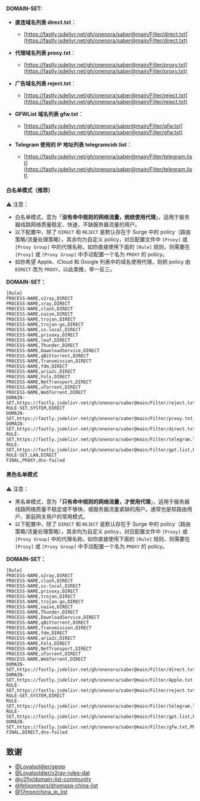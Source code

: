 
#### DOMAIN-SET:

- **直连域名列表 direct.txt**：
  - [https://fastly.jsdelivr.net/gh/onenora/saber@main/Filter/direct.txt](https://fastly.jsdelivr.net/gh/onenora/saber@main/Filter/direct.txt)
- **代理域名列表 proxy.txt**：
  - [https://fastly.jsdelivr.net/gh/onenora/saber@main/Filter/proxy.txt](https://fastly.jsdelivr.net/gh/onenora/saber@main/Filter/proxy.txt)
- **广告域名列表 reject.txt**：
  - [https://fastly.jsdelivr.net/gh/onenora/saber@main/Filter/reject.txt](https://fastly.jsdelivr.net/gh/onenora/saber@main/Filter/reject.txt)

- **GFWList 域名列表 gfw.txt**：
  - [https://fastly.jsdelivr.net/gh/onenora/saber@main/Filter/gfw.txt](https://fastly.jsdelivr.net/gh/onenora/saber@main/Filter/gfw.txt)
- **Telegram 使用的 IP 地址列表 telegramcidr.list**：
  - [https://fastly.jsdelivr.net/gh/onenora/saber@main/Filter/telegram.list](https://fastly.jsdelivr.net/gh/onenora/saber@main/Filter/telegram.list)

#### 白名单模式（推荐）

⚠️ 注意：

- 白名单模式，意为「**没有命中规则的网络流量，统统使用代理**」，适用于服务器线路网络质量稳定、快速，不缺服务器流量的用户。
- 以下配置中，除了 `DIRECT` 和 `REJECT` 是默认存在于 Surge 中的 policy（路由策略/流量处理策略），其余均为自定义 policy，对应配置文件中 `[Proxy]` 或 `[Proxy Group]` 中的代理名称。如你直接使用下面的 `[Rule]` 规则，则需要在 `[Proxy]` 或 `[Proxy Group]` 中手动配置一个名为 `PROXY` 的 policy。
- 如你希望 Apple、iCloud 和 Google 列表中的域名使用代理，则把 policy 由 `DIRECT` 改为 `PROXY`，以此类推，举一反三。

**DOMAIN-SET：**

```
[Rule]
PROCESS-NAME,v2ray,DIRECT
PROCESS-NAME,xray,DIRECT
PROCESS-NAME,clash,DIRECT
PROCESS-NAME,naive,DIRECT
PROCESS-NAME,trojan,DIRECT
PROCESS-NAME,trojan-go,DIRECT
PROCESS-NAME,ss-local,DIRECT
PROCESS-NAME,privoxy,DIRECT
PROCESS-NAME,leaf,DIRECT
PROCESS-NAME,Thunder,DIRECT
PROCESS-NAME,DownloadService,DIRECT
PROCESS-NAME,qBittorrent,DIRECT
PROCESS-NAME,Transmission,DIRECT
PROCESS-NAME,fdm,DIRECT
PROCESS-NAME,aria2c,DIRECT
PROCESS-NAME,Folx,DIRECT
PROCESS-NAME,NetTransport,DIRECT
PROCESS-NAME,uTorrent,DIRECT
PROCESS-NAME,WebTorrent,DIRECT
DOMAIN-SET,https://fastly.jsdelivr.net/gh/onenora/saber@main/Filter/reject.txt,REJECT
RULE-SET,SYSTEM,DIRECT
DOMAIN-SET,https://fastly.jsdelivr.net/gh/onenora/saber@main/Filter/proxy.txt,PROXY
DOMAIN-SET,https://fastly.jsdelivr.net/gh/onenora/saber@main/Filter/direct.txt,DIRECT
RULE-SET,https://fastly.jsdelivr.net/gh/onenora/saber@main/Filter/telegram.list,PROXY
RULE-SET,https://fastly.jsdelivr.net/gh/onenora/saber@main/Filter/gpt.list,PROXY
RULE-SET,LAN,DIRECT
FINAL,PROXY,dns-failed
```
#### 黑色名单模式

⚠️ 注意：

- 黑名单模式，意为「**只有命中规则的网络流量，才使用代理**」，适用于服务器线路网络质量不稳定或不够快，或服务器流量紧缺的用户。通常也是软路由用户、家庭网关用户的常用模式。
- 以下配置中，除了 `DIRECT` 和 `REJECT` 是默认存在于 Surge 中的 policy（路由策略/流量处理策略），其余均为自定义 policy，对应配置文件中 `[Proxy]` 或 `[Proxy Group]` 中的代理名称。如你直接使用下面的 `[Rule]` 规则，则需要在 `[Proxy]` 或 `[Proxy Group]` 中手动配置一个名为 `PROXY` 的 policy。

**DOMAIN-SET：**

```
[Rule]
PROCESS-NAME,v2ray,DIRECT
PROCESS-NAME,clash,DIRECT
PROCESS-NAME,ss-local,DIRECT
PROCESS-NAME,privoxy,DIRECT
PROCESS-NAME,trojan,DIRECT
PROCESS-NAME,trojan-go,DIRECT
PROCESS-NAME,naive,DIRECT
PROCESS-NAME,Thunder,DIRECT
PROCESS-NAME,DownloadService,DIRECT
PROCESS-NAME,qBittorrent,DIRECT
PROCESS-NAME,Transmission,DIRECT
PROCESS-NAME,fdm,DIRECT
PROCESS-NAME,aria2c,DIRECT
PROCESS-NAME,Folx,DIRECT
PROCESS-NAME,NetTransport,DIRECT
PROCESS-NAME,uTorrent,DIRECT
PROCESS-NAME,WebTorrent,DIRECT
DOMAIN-SET,https://fastly.jsdelivr.net/gh/onenora/saber@main/Filter/direct.txt,DIRECT
DOMAIN-SET,https://fastly.jsdelivr.net/gh/onenora/saber@main/Filter/Apple.txt,DIRECT
RULE-SET,https://fastly.jsdelivr.net/gh/onenora/saber@main/Filter/reject.txt,REJECT
RULE-SET,SYSTEM,DIRECT
RULE-SET,https://fastly.jsdelivr.net/gh/onenora/saber@main/Filter/telegram.list,PROXY
RULE-SET,https://fastly.jsdelivr.net/gh/onenora/saber@main/Filter/gpt.list,PROXY
DOMAIN-SET,https://fastly.jsdelivr.net/gh/onenora/saber@main/Filter/gfw.txt,PROXY
FINAL,DIRECT,dns-failed
```
## 致谢

- [@Loyalsoldier/geoip](https://github.com/Loyalsoldier/geoip)
- [@Loyalsoldier/v2ray-rules-dat](https://github.com/Loyalsoldier/v2ray-rules-dat)
- [@v2fly/domain-list-community](https://github.com/v2fly/domain-list-community)
- [@felixonmars/dnsmasq-china-list](https://github.com/felixonmars/dnsmasq-china-list)
- [@17mon/china_ip_list](https://github.com/17mon/china_ip_list)
